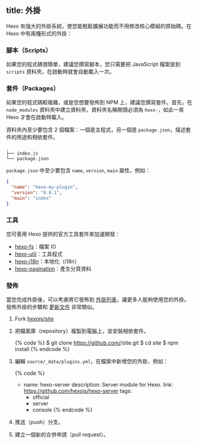 title: 外掛
---
Hexo 有強大的外掛系統，使您能輕鬆擴展功能而不用修改核心模組的原始碼。在 Hexo 中有兩種形式的外掛：

### 腳本（Scripts）

如果您的程式碼很簡單，建議您撰寫腳本，您只需要把 JavaScript 檔案放到 `scripts` 資料夾，在啟動時就會自動載入一次。

### 套件（Packages）

如果您的程式碼較複雜，或是您想要發佈到 NPM 上，建議您撰寫套件。首先，在 `node_modules` 資料夾中建立資料夾，資料夾名稱開頭必須為 `hexo-`，如此一來 Hexo 才會在啟動時載入。

資料夾內至少要包含 2 個檔案：一個是主程式，另一個是 `package.json`，描述套件的用途和相依套件。

``` plain
.
├── index.js
└── package.json
```

`package.json` 中至少要包含 `name`, `version`, `main` 屬性，例如：

``` json package.json
{
  "name": "hexo-my-plugin",
  "version": "0.0.1",
  "main": "index"
}
```

### 工具

您可善用 Hexo 提供的官方工具套件來加速開發：

- [hexo-fs]：檔案 IO
- [hexo-util]：工具程式
- [hexo-i18n]：本地化（i18n）
- [hexo-pagination]：產生分頁資料

### 發佈

當您完成外掛後，可以考慮將它發佈到 [外掛列表](/plugins)，讓更多人能夠使用您的外掛。發佈外掛的步驟和 [更新文件](contributing.html#更新文件) 非常類似。

1. Fork [hexojs/site]
2. 把檔案庫（repository）複製到電腦上，並安裝相依套件。

    {% code %}
    $ git clone https://github.com/<username>/site.git
    $ cd site
    $ npm install
    {% endcode %}

3. 編輯 `source/_data/plugins.yml`，在檔案中新增您的外掛，例如：

    {% code %}
    - name: hexo-server
      description: Server module for Hexo.
      link: https://github.com/hexojs/hexo-server
      tags:
        - official
        - server
        - console
    {% endcode %}

4. 推送（push）分支。
5. 建立一個新的合併申請（pull request）。

[hexo-fs]: https://github.com/hexojs/hexo-fs
[hexo-util]: https://github.com/hexojs/hexo-util
[hexo-i18n]: https://github.com/hexojs/hexo-i18n
[hexo-pagination]: https://github.com/hexojs/hexo-pagination
[hexojs/site]: https://github.com/hexojs/site
